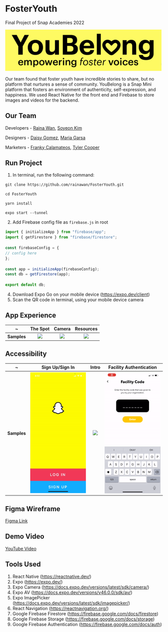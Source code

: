 # FosterYouth
Final Project of Snap Academies 2022

<img src="https://github.com/sonyakim-dev/git-practice/blob/main/youbelong-title-small.png?raw=true" width="500"/>

Our team found that foster youth have incredible stories to share, but no platform that nurtures a sense of community. YouBelong is a Snap Mini platform that fosters an environment of authenticity, self-expression, and happiness. We used React Native for the front end and Firebase to store images and videos for the backend.

## Our Team

Developers - [Raina Wan](https://www.linkedin.com/in/raina-wan-profile/), [Soyeon Kim](https://www.linkedin.com/in/sonya-kim/)

Designers - [Daisy Gomez](https://www.linkedin.com/mwlite/in/daisy-gomez-84040b237), [Maria Garsa](https://www.linkedin.com/mwlite/in/maria-garsa-28b19b1a5)

Marketers - [Franky Calamateos](https://www.linkedin.com/mwlite/in/fcalamateos), [Tyler Cooper](https://www.linkedin.com/mwlite/in/tyler-cooper-711a71243)

## Run Project

1. In terminal, run the following command:
  ```
  git clone https://github.com/rainawan/FosterYouth.git
  ```
  ```
  cd FosterYouth
  ```
  ```
  yarn install
  ```
  ```
  expo start --tunnel
  ```
2. Add Firebase config file as `firebase.js` in root
  ```js
import { initializeApp } from "firebase/app";
import { getFirestore } from "firebase/firestore";

const firebaseConfig = {
  // config here
};

const app = initializeApp(firebaseConfig);
const db = getFirestore(app);

export default db;
  ```
4. Download Expo Go on your mobile device (https://expo.dev/client)
5. Scan the QR code in terminal, using your mobile device camera

## App Experience

~ | The Spot | Camera | Resources
:-------------------------:|:-------------------------:|:-------------------------:|:-------------------------:
**Samples** | <img src="https://github.com/sonyakim-dev/git-practice/blob/main/foster-youth-thespot-small.gif?raw=true" width="180"/> | <img src="https://github.com/sonyakim-dev/git-practice/blob/main/sonya-small.gif?raw=true" width="180"/> | <img src="https://github.com/rainawan/FosterYouth/blob/a66864239ee392d944f243df31e0ce579b3506a6/assets/snapchat/resources.gif?raw=true" width="180"/>

## Accessibility

~ | Sign Up/Sign In | Intro | Facility Authentication
:-------------------------:|:-------------------------:|:-------------------------:|:-------------------------:
**Samples** | <img src="https://github.com/sonyakim-dev/git-practice/blob/main/foster-youth-login.gif?raw=true" width="180"/> | <img src="https://github.com/rainawan/FosterYouth/blob/a66864239ee392d944f243df31e0ce579b3506a6/assets/snapchat/intro.gif?raw=true" width="180"/> | <img src="https://github.com/rainawan/FosterYouth/blob/9180e0bddc2d1ecf9d5cd018330064c55b7ad1ed/assets/snapchat/facility.gif?raw=true" width="180"/>

## Figma Wireframe

[Figma Link](https://www.figma.com/file/MdDWF9tGsIiUPTUQWCoFYG/Prototype-%7C-Snap-Academies?node-id=154%3A8735)

## Demo Video

[YouTube Video](https://youtu.be/xCRQtvLTHfc)

## Tools Used

1. React Native (https://reactnative.dev/)
2. Expo (https://expo.dev/)
3. Expo Camera (https://docs.expo.dev/versions/latest/sdk/camera/)
4. Expo AV (https://docs.expo.dev/versions/v46.0.0/sdk/av/)
5. Expo ImagePicker (https://docs.expo.dev/versions/latest/sdk/imagepicker/)
6. React Navigation (https://reactnavigation.org/)
7. Google Firebase Firestore (https://firebase.google.com/docs/firestore)
8. Google Firebase Storage (https://firebase.google.com/docs/storage)
9. Google Firebase Authentication (https://firebase.google.com/docs/auth)
